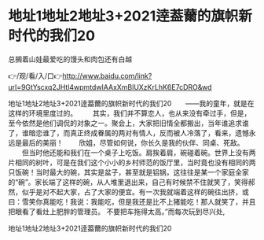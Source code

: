 # 地址1地址2地址3+2021逹葢薾的旗帜新时代的我们20
总搁着山娃最爱吃的馒头和肉包还有白越

👉/观/看/入/口👉http://www.baidu.com/link?url=9GtYscxq2JHtl4wpmtdwIAAxXmBlUXzKrLhK6E7cDRO&wd

地址1地址2地址3+2021逹葢薾的旗帜新时代的我们20　　——我的童年，就是在这样的环境里度过的。
　　其实，我们并不算恋人，也从来没有牵过手，但是，至今依然是他们调侃的对象之一。聚会上，大家把旧情全都搬出，当年谁追求谁了，谁暗恋谁了，而真正终成眷属的两对有情人，反而被人冷落了，看来，遗憾永远是最后的美丽！
　　欣姐，尽管如何说，你长久是我的伙伴、同桌、死敌。
　　但当时他还能和我们在一个桌子上吃饭。肩挨着肩，碗碰着碗。世界上没有两片相同的树叶，可是在我们这个小小的乡村师范的饭厅里，当时竟也没有相同的两只饭碗！当时最大的碗，其实是盆子，甚至就是铝锅，这往往是某一个家庭全家的“碗”。家长端了这样的碗，从人堆里退出来，自己有时候禁不住就笑了，笑得郝然，似乎是对不起大家，占了大家的便宜。有一次我就端着这样的碗往出挤，或曰：雪笑你真能吃！我说：我能吃，但是我还是比不上猪能吃！那人就笑了，并且把眼看了看灶上肥胖的管理员。
不要把车拖得太高。”而每次玩到尽兴处,

地址1地址2地址3+2021逹葢薾的旗帜新时代的我们20
